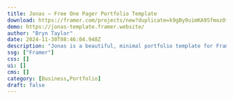 ```yaml
---
title: Jonas — Free One Pager Portfolio Template
download: https://framer.com/projects/new?duplicate=k9gBy9uimKA9SfmozOfB&via=bryn&duplicateType=siteTemplate
demo: https://jonas-template.framer.website/
author: "Bryn Taylor"
date: 2024-11-30T08:46:04.948Z
description: "Jonas is a beautiful, minimal portfolio template for Framer. Ideal for product designers, UI designers, UX designers and other creatives. Plus it has auto dark mode built-in."
ssg: ["Framer"]
css: []
ui: []
cms: []
category: [Business,Portfolio]
draft: false
---
```

